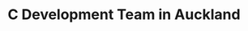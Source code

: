 ---
title: C Development Team in Auckland
permalink: /landings/locations/auckland/developer/c
technology: C
location: Auckland
---